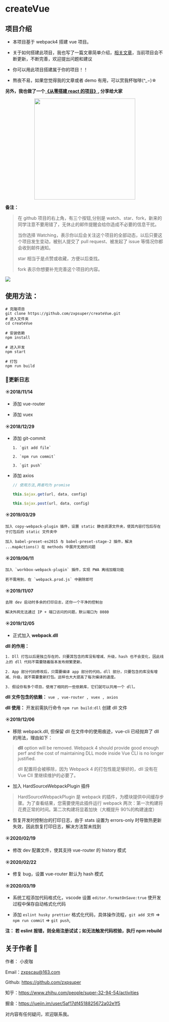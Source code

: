 # createVue

## 项目介绍

-   本项目基于 webpack4 搭建 vue 项目。

-   关于如何搭建此项目，我也写了一篇文章简单介绍，[相关文章](https://blog.csdn.net/weixin_38788347/article/details/80882432)，当前项目会不断更新，不断完善，欢迎提出问题和建议

-   你可以用此项目搭建属于你的项目！！

-   熬夜不易，如果您觉得我的文章或者 demo 有用，可以赏我杯咖啡(^\_−)☆

**另外，我也做了一个[《从零搭建 react 的项目》](https://github.com/zxpsuper/createReact), 分享给大家**

<div>
  <img src="https://github.com/zxpsuper/Demo/blob/master/images/wechat.png" style="width: 320px; margin: 0 auto; display: block">
</div>

**备注：**

> 在 github 项目的右上角，有三个按钮,分别是 watch、star、fork，新来的同学注意不要用错了，无休止的邮件提醒会给你造成不必要的信息干扰。
>
> 当你选择 Watching，表示你以后会关注这个项目的全部动态，以后只要这个项目发生变动，被别人提交了 pull request、被发起了 issue 等情况你都会收到邮件通知。
>
> star 相当于是点赞或收藏，方便以后查找。
>
> fork 表示你想要补充完善这个项目的内容。

![](https://github.com/zxpsuper/Demo/blob/master/images/fork_and_star.jpg)

## 使用方法：

```
# 克隆项目
git clone https://github.com/zxpsuper/createVue.git
# 进入文件夹
cd createVue

# 安装依赖
npm install

# 进入开发
npm start

# 打包
npm run build
```

### :book:更新日志

#### :sunny:2018/11/14

-   添加 vue-router

-   添加 vuex

#### :sunny:2018/12/29

-   添加 git-commit

    ```
    1. `git add file`

    2. `npm run commit`

    3. `git push`
    ```

-   添加 axios

    ```js
    // 使用方法,两者均为 promise

    this.$ajax.get(url, data, config)

    this.$ajax.post(url, data, config)
    ```

#### :sunny:2019/03/29

    加入 copy-webpack-plugin 插件，设置 static 静态资源文件夹，使其内容打包后存在于打包后的 static 文件夹中

    加入 babel-preset-es2015 与 babel-preset-stage-2 插件，解决 ...mapActions() 在 methods 中展开无效的问题

#### :sunny:2019/06/11

    加入 `workbox-webpack-plugin` 插件，实现 PWA 离线加载功能

    若不需用到，在 `webpack.prod.js` 中删除即可

#### :sunny:2019/11/07

    去除 dev 启动时多余的打印日志，还你一个干净的控制台

    解决外网无法通过 IP + 端口访问的问题，默认端口为 8080

#### :sunny:2019/12/05

-   正式加入 **webpack.dll**

**dll 的作用：**

    1. Dll 打包以后是独立存在的，只要其包含的库没有增减、升级，hash 也不会变化，因此线上的 dll 代码不需要随着版本发布频繁更新。

    2. App 部分代码修改后，只需要编译 app 部分的代码，dll 部分，只要包含的库没有增减、升级，就不需要重新打包。这样也大大提高了每次编译的速度。

    3. 假设你有多个项目，使用了相同的一些依赖库，它们就可以共用一个 dll。

**dll 文件包含的依赖：** `vue , vue-router , vuex , axios`

**dll 使用：** 开发前需执行命令 `npm run build:dll` 创建 dll 文件

#### :sunny:2019/12/06

-   移除 webpack.dll, 但保留 dll 在文件中的使用痕迹，vue-cli 已经抛弃了 dll 的用法，理由如下：

> **dll** option will be removed. Webpack 4 should provide good enough perf and the cost of maintaining DLL mode inside Vue CLI is no longer justified.
>
> dll 配置将会被移除，因为 Webpack 4 的打包性能足够好的，dll 没有在 Vue ClI 里继续维护的必要了。

-   加入 HardSourceWebpackPlugin 插件

> HardSourceWebpackPlugin 是 webpack 的插件，为模块提供中间缓存步骤。为了查看结果，您需要使用此插件运行 webpack 两次：第一次构建将花费正常的时间。第二次构建将显着加快（大概提升 90%的构建速度）

-   恢复开发时控制台的打印日志，由于 stats 设置为 errors-only 时导致热更新失效，因此恢复打印日志，解决方法暂未找到

#### :sunny:2020/02/19

-   修改 dev 配置文件，使其支持 vue-router 的 history 模式

#### :sunny:2020/02/22

-   修复 bug，设置 vue-router 默认为 hash 模式

#### :sunny:2020/03/19

-   系统工程添加代码格式化，vscode 设置 `editor.formatOnSave:true` 使开发过程中保存自动格式化代码

-   添加 `eslint husky prettier` 格式化代码，具体操作流程，`git add 文件` => `npm run commit` => `git push`,

**注： 若 eslint 报错，则全局注册试试；如无法触发代码校验，执行 npm rebuild**

## 关于作者 :boy:

作者： 小皮咖

Email：zxpscau@163.com

Github: https://github.com/zxpsuper

知乎：https://www.zhihu.com/people/super-32-94-54/activities

掘金：https://juejin.im/user/5af17df4518825672a02e1f5

对内容有任何疑问，欢迎联系我。
